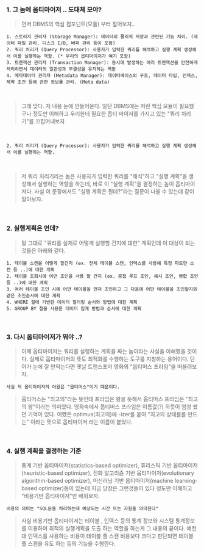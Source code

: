 ### 1. 그 놈에 옵티마이저 .. 도대체 모야?

> 먼저 DBMS의 핵심 컴포넌트(모듈) 부터 짚어보자..
```
1. 스토리지 관리자 (Storage Manager): 데이터의 물리적 저장과 관련된 기능 처리. (데이터 파일 관리, 디스크 I/O, 버퍼 관리 등이 포함)
2. 쿼리 처리기 (Query Processor): 사용자가 입력한 쿼리를 해석하고 실행 계획 생성해서 이를 실행하는 역할. (* 우리의 옵티마이저가 여기 포함)
3. 트랜잭션 관리자 (Transaction Manager): 동시에 발생하는 여러 트랜잭션을 안전하게 처리하면서 데이터의 일관성과 무결성을 유지하는 역할
4. 메타데이터 관리자 (Metadata Manager): 데이터베이스의 구조, 데이터 타입, 인덱스, 제약 조건 등에 관한 정보를 관리. (Meta data)
```

<br>

> 그래 맞다. 저 내용 눈에 안들어온다.
> 일단 DBMS에는 저런 핵심 모듈이 필요했구나 정도만 이해하고 우리한테 필요한 옵티 마이저를 가지고 있는 "쿼리 처리기"를 끄집어내보자

<br>

```
2. 쿼리 처리기 (Query Processor): 사용자가 입력한 쿼리를 해석하고 실행 계획 생성해서 이를 실행하는 역할.
```

<br>

> 저 쿼리 처리기라는 놈은 사용자가 입력한 쿼리를 "해석"하고 "실행 계획"을 생성해서 실행하는 역할을 하는데,
> 바로 이 "실행 계획"을 결정하는 놈이 옵티마이저다. 사실 이 문장에서도 "실행 계획은 뭔데?"라는 질문이 나올 수 있는데 같이 알아보자.


<br>

### 2. 실행계획은 먼데?

> 말 그대로 "쿼리를 실제로 어떻게 실행할 건지에 대한" 계획인데 이 대상이 되는 것들은 아래와 같다.

```
1. 테이블 스캔을 어떻게 할건지 (ex. 전체 테이블 스캔, 인덱스를 사용해 특정 파트만 스캔 등 ..)에 대한 계획
2. 테이블 조회시에 어떤 조인을 사용 할 건지 (ex. 중첩 루프 조인, 해시 조인, 병합 조인 등 ..)에 대한 계획
3. 여러 테이블 조인 시에 어떤 테이블을 먼저 조인하고 그 다음에 어떤 테이블을 조인할지와 같은 조인순서에 대한 계획
4. WHERE 절에 기반한 데이터 필터링 순서와 방법에 대한 계획
5. GROUP BY 절을 사용한 데이터 집계 방법과 순서에 대한 계획
```


<br>


### 3. 다시 옵티마이저가 뭐야 ..?

> 이제 옵티마이저는 쿼리를 실행하는 계획을 짜는 놈이라는 사실을 이해했을 것이다. 실제로 옵티마이저의 뜻도 최적화를 수행하는 도구를 지칭하는 용어이다. 단어가 눈에 잘 안익는다면 옛날 트랜스포머 영화의 "옵티머스 프라임"을 떠올려보자.

```
사실 저 옵티마이저의 어원은 "옵티머스"이기 때문이다.
```
> 옵티머스는 "최고의"라는 뜻인데 프라임은 왕을 뜻해서 옵티머스 프라임은 "최고의 왕"이라는 의미였다. 영화속에서 옵티머스 프라임은
> 이름값(?) 하듯이 엄청 쌨던 기억이 있다. 어쨌든 optimus(최고의)에 -izer를 붙여 "최고의 상태를를 만드는" 이라는 뜻으로 옵티마이저 라는 이름이 붙었다. 

<br>

### 4. 실행 계획을 결정하는 기준

> 통계 기반 옵티마이저(statistics-based optimizer), 휴리스틱 기반 옵티마이저(heuristic-based optimizer), 진화 알고리즘 기반 옵티마이저(evolutionary algorithm-based optimizer), 머신러닝 기반 옵티마이저(machine learning-based optimizer)등이 있는데 지금 당장은 그런것들이 있다 정도만 이해하고 "비용기반 옵티마이저"만 배워보자.

```
비용의 의미는 "SQL문을 처리하는데 예상되는 시간 또는 자원을 의미한다"
```

> 사실 비용기반 옵티마이저는 테이블 , 인덱스 등의 통계 정보와 시스템 통계정보를 이용하여 최적의 실행계획을 도출 하는 역할을 하는게 그 내용의 끝이다. 예컨대 인덱스를 사용하는 비용이 테이블 풀 스캔 비용보다 크다고 판단되면 테이블 풀 스캔을 유도 하는 등의 기능을 수행한다.
